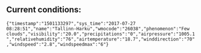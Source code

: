 ## Current conditions: 
 ``` {"timestamp":"1501133297","sys_time":"2017-07-27 08:28:51","name":"Tallinn-Harku","wmocode":"26038","phenomenon":"Few clouds","visibility":"20.0","precipitations":"0","airpressure":"1005.1","relativehumidity":"76","airtemperature":"18.7","winddirection":"70","windspeed":"2.8","windspeedmax":"6"} ```
